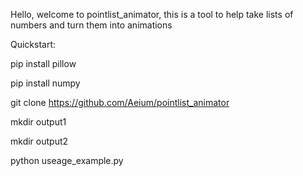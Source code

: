 Hello, welcome to pointlist_animator, this is a tool to help take lists of numbers and turn them into animations

Quickstart:

pip install pillow

pip install numpy

git clone https://github.com/Aeium/pointlist_animator

mkdir output1

mkdir output2

python useage_example.py
